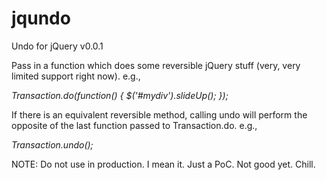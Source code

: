 jqundo
======

Undo for jQuery v0.0.1

Pass in a function which does some reversible jQuery stuff 
(very, very limited support right now).  e.g.,

*Transaction.do(function() { $('#mydiv').slideUp(); });*

If there is an equivalent reversible method, calling undo will perform
the opposite of the last function passed to Transaction.do. e.g.,

*Transaction.undo();*

NOTE: Do not use in production.  I mean it.  Just a PoC.  Not good yet.  Chill.
